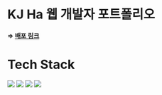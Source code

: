 # KJ Ha 웹 개발자 포트폴리오
#### ⇒ [배포 링크](https://hkj-portfolio.com/)

# Tech Stack
<img src="https://img.shields.io/badge/TypeScript-007ACC?style=for-the-badge&logo=TypeScript&logoColor=white"/></a>
<img src="https://img.shields.io/badge/react-%2320232a.svg?style=for-the-badge&logo=react&logoColor=%2361DAFB"/></a>
<img src="https://img.shields.io/badge/React_Hooks-9cf?style=for-the-badge&logo=React&logoColor=white"/></a>
<img src="https://img.shields.io/badge/styled--components-DB7093?style=for-the-badge&logo=styled-components&logoColor=white"/></a>
